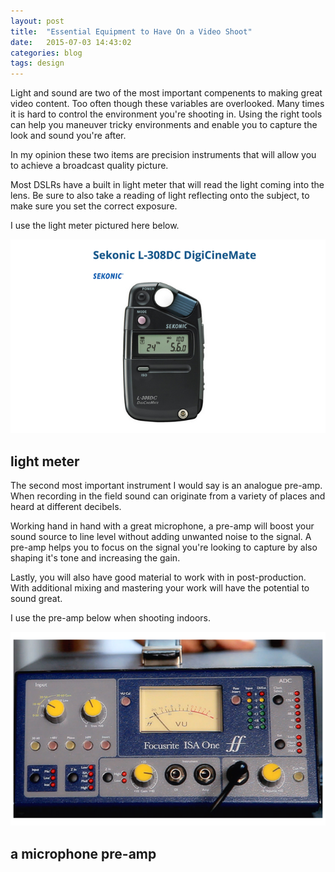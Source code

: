 ```yaml
---
layout: post
title:  "Essential Equipment to Have On a Video Shoot"
date:   2015-07-03 14:43:02
categories: blog
tags: design
---
```


Light and sound are two of the most important compenents to making great video content.  Too often though these variables are overlooked.  Many times it is hard to control the environment you're shooting in.  Using the right tools can help you maneuver tricky environments and enable you to capture the look and sound you're after.   

In my opinion these two items are precision instruments that will allow you to achieve a broadcast quality picture. 

Most DSLRs have a built in light meter that will read the light coming into the lens.  Be sure to also take a reading of light reflecting onto the subject, to make sure you set the correct exposure. 

I use the light meter pictured here below.  

![Video Light Meter](/images/lightMeter.png)

## light meter 

The second most important instrument I would say is an analogue pre-amp.  When recording in the field sound can originate from a variety of places and heard at different decibels. 

 Working hand in hand with a great microphone, a pre-amp will boost your sound source to line level without adding unwanted noise to the signal.  A pre-amp helps you to focus on the signal you're looking to capture by also shaping it's tone and increasing the gain. 

 Lastly, you will also have good material to work with in post-production.  With additional mixing and mastering your work will have the potential to sound great. 

I use the pre-amp below when shooting indoors.

![Microphone Pre-Amp](/images/preAmp.png)  

## a microphone pre-amp


